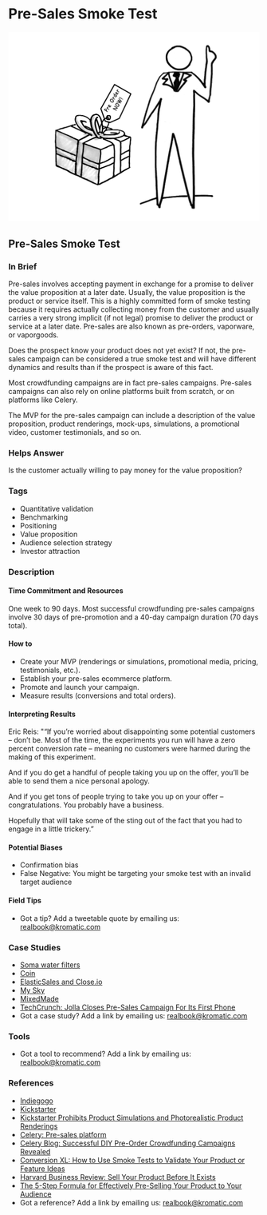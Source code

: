 # Pre-Sales Smoke Test

![](../.gitbook/assets/illustration-pre-sales-smoke-test-real-startup-book.png)

## Pre-Sales Smoke Test

### In Brief

Pre-sales involves accepting payment in exchange for a promise to deliver the value proposition at a later date. Usually, the value proposition is the product or service itself. This is a highly committed form of smoke testing because it requires actually collecting money from the customer and usually carries a very strong implicit \(if not legal\) promise to deliver the product or service at a later date. Pre-sales are also known as pre-orders, vaporware, or vaporgoods.

Does the prospect know your product does not yet exist? If not, the pre-sales campaign can be considered a true smoke test and will have different dynamics and results than if the prospect is aware of this fact.

Most crowdfunding campaigns are in fact pre-sales campaigns. Pre-sales campaigns can also rely on online platforms built from scratch, or on platforms like Celery.

The MVP for the pre-sales campaign can include a description of the value proposition, product renderings, mock-ups, simulations, a promotional video, customer testimonials, and so on.

### Helps Answer

Is the customer actually willing to pay money for the value proposition?

### Tags

* Quantitative validation
* Benchmarking
* Positioning
* Value proposition
* Audience selection strategy
* Investor attraction

### Description

#### Time Commitment and Resources

One week to 90 days. Most successful crowdfunding pre-sales campaigns involve 30 days of pre-promotion and a 40-day campaign duration \(70 days total\).

#### How to

* Create your MVP \(renderings or simulations, promotional media, pricing, testimonials, etc.\).
* Establish your pre-sales ecommerce platform.
* Promote and launch your campaign.
* Measure results \(conversions and total orders\).

#### Interpreting Results

Eric Reis: "“If you’re worried about disappointing some potential customers – don’t be. Most of the time, the experiments you run will have a zero percent conversion rate – meaning no customers were harmed during the making of this experiment.

And if you do get a handful of people taking you up on the offer, you’ll be able to send them a nice personal apology.

And if you get tons of people trying to take you up on your offer – congratulations. You probably have a business.

Hopefully that will take some of the sting out of the fact that you had to engage in a little trickery.”

#### Potential Biases

* Confirmation bias
* False Negative: You might be targeting your smoke test with an invalid target audience

#### Field Tips

* Got a tip? Add a tweetable quote by emailing us: [realbook@kromatic.com](mailto:realbook@kromatic.com)

### Case Studies

* [Soma water filters](http://tim.blog/2012/12/18/hacking-kickstarter-how-to-raise-100000-in-10-days-includes-successful-templates-e-mails-etc/)
* [Coin](http://techcrunch.com/2013/11/14/coin-the-electronic-credit-card-reaches-its-pre-order-goal-in-40-minutes/)
* [ElasticSales and Close.io](https://www.linkedin.com/pulse/20140423214327-7006635-how-to-charge-money-for-things-that-don-t-exist-yet)
* [My Sky](https://thefoundation.com/podcast/episode25)
* [MixedMade](http://bushwickkitchen.com/blogs/startup-journey/12362041-selling-a-product-that-doesnt-exist-day-22)
* [TechCrunch: Jolla Closes Pre-Sales Campaign For Its First Phone](http://techcrunch.com/2013/08/21/jolla-closes-first-pre-sales/)
* Got a case study? Add a link by emailing us: [realbook@kromatic.com](mailto:realbook@kromatic.com) 

### Tools

* Got a tool to recommend? Add a link by emailing us: [realbook@kromatic.com](mailto:realbook@kromatic.com)

### References

* [Indiegogo](https://www.indiegogo.com/#/picks_for_you)
* [Kickstarter](https://www.kickstarter.com)
* [Kickstarter Prohibits Product Simulations and Photorealistic Product Renderings](https://www.kickstarter.com/blog/kickstarter-is-not-a-store?page=2)
* [Celery: Pre-sales platform](https://www.trycelery.com)
* [Celery Blog: Successful DIY Pre-Order Crowdfunding Campaigns Revealed](http://blog.trycelery.com/successful-preorder-website-campaigns/)
* [Conversion XL: How to Use Smoke Tests to Validate Your Product or Feature Ideas](https://conversionxl.com/blog/smoke-test/)
* [Harvard Business Review: Sell Your Product Before It Exists](https://hbr.org/2013/12/sell-your-product-before-it-exists)
* [The 5-Step Formula for Effectively Pre-Selling Your Product to Your Audience](https://yourfirstcustomers.com/the-5-step-formula-for-effectively-pre-selling-your-product-to-your-audience/)
* Got a reference? Add a link by emailing us: [realbook@kromatic.com](https://github.com/trikro/the-real-startup-book/tree/6a17bc36666863334ffdefad4f2a9abf3e12ce13/part4-evaluative_market_experiment/realbook@kromatic.com)

